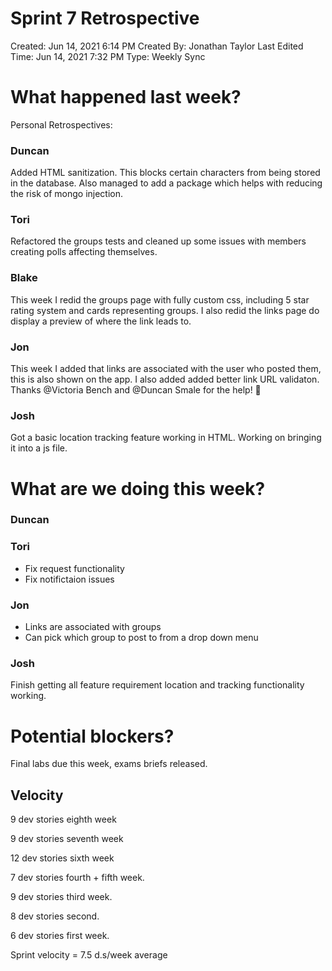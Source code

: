 # Sprint 7 Retrospective

Created: Jun 14, 2021 6:14 PM
Created By: Jonathan Taylor
Last Edited Time: Jun 14, 2021 7:32 PM
Type: Weekly Sync

# What happened last week?

Personal Retrospectives: 

### Duncan

Added HTML sanitization. This blocks certain characters from being stored in the database. Also managed to add a package which helps with reducing the risk of mongo injection.

### Tori

Refactored the groups tests and cleaned up some issues with members creating polls affecting themselves.  

### Blake

This week I redid the groups page with fully custom css, including 5 star rating system and cards representing groups. I also redid the links page do display a preview of where the link leads to.

### Jon

This week I added that links are associated with the user who posted them, this is also shown on the app. I also added added better link URL validaton. Thanks @Victoria Bench and @Duncan Smale for the help! 🍾

### Josh

Got a basic location tracking feature working in HTML. Working on bringing it into a js file. 

# What are we doing this week?

### Duncan

### Tori

- Fix request functionality
- Fix notifictaion issues

### Jon

- Links are associated with groups
- Can pick which group to post to from a drop down menu

### Josh

Finish getting all feature requirement location and tracking functionality working.

# Potential blockers?

Final labs due this week, exams briefs released.

## Velocity

9 dev stories eighth week

9 dev stories seventh week

12 dev stories sixth week

7 dev stories fourth + fifth week.

9 dev stories third week.

8 dev stories second.

6 dev stories first week.

Sprint velocity = 7.5 d.s/week average